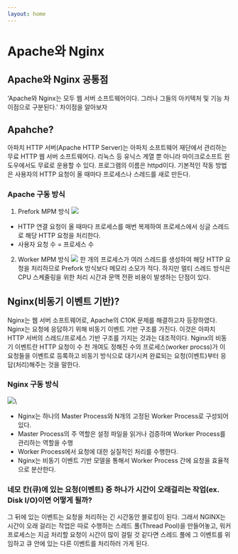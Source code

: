 ```yaml
---
layout: home
---
```

# Apache와 Nginx

## Apache와 Nginx 공통점
'Apache와 Nginx는 모두 웹 서버 소프트웨어이다. 그러나 그들의 아키텍처 및 기능 차이점으로 구분된다.'
 차이점을 알아보자
## Apahche?
아파치 HTTP 서버(Apache HTTP Server)는 아파치 소프트웨어 재단에서 관리하는 무료 HTTP 웹 서버 소프트웨어다. 리눅스 등 유닉스 계열 뿐 아니라 마이크로소프트 윈도우에서도 무료로 운용할 수 있다. 프로그램의 이름은 httpd이다. 기본적인 작동 방법은 사용자의 HTTP 요청이 올 때마다 프로세스나 스레드를 새로 만든다.

### Apache 구동 방식

1. Prefork MPM 방식
![](https://img1.daumcdn.net/thumb/R1280x0/?scode=mtistory2&fname=https%3A%2F%2Fblog.kakaocdn.net%2Fdn%2FcbFKg7%2Fbtrr1NgUUcP%2FEsQYlUXqWvl6zdYtJpahC1%2Fimg.png)

- HTTP 연결 요청이 올 때마다 프로세스를 매번 복제하여 프로세스에서 싱글 스레드로 해당 HTTP 요청을 처리한다.
- 사용자 요청 수 = 프로세스 수

2. Worker MPM 방식
![](https://img1.daumcdn.net/thumb/R1280x0/?scode=mtistory2&fname=https%3A%2F%2Fblog.kakaocdn.net%2Fdn%2FbmzK3M%2Fbtrr1NaasvA%2Fmy4N0J0Hc0haYp8rVYfjP0%2Fimg.png)
한 개의 프로세스가 여러 스레드를 생성하여 해당 HTTP 요청을 처리하므로 Prefork 방식보다 메모리 소모가 적다. 하지만 멀티 스레드 방식은 CPU 스케줄링을 위한 처리 시간과 문맥 전환 비용이 발생하는 단점이 있다. 

## Nginx(비동기 이벤트 기반)?
Nginx는 웹 서버 소프트웨어로, Apache의 C10K 문제를 해결하고자 등장하였다. Nginx는 요청에 응답하기 위해 비동기 이벤트 기반 구조를 가진다. 이것은 아파치 HTTP 서버의 스레드/프로세스 기반 구조를 가지는 것과는 대조적이다.
Nginx의 비동기 이벤트란 HTTP 요청이 수 천 개여도 정해진 수의 프로세스(worker procss)가 이 요청들을 이벤트로 등록하고 비동기 방식으로 대기시켜 완료되는 요청(이벤트)부터 응답(처리)해주는 것을 말한다. 

### Nginx 구동 방식
![](https://img1.daumcdn.net/thumb/R1280x0/?scode=mtistory2&fname=https%3A%2F%2Fblog.kakaocdn.net%2Fdn%2FQRh8u%2FbtrsfWbzQPo%2FMRnkr4DxlZddNd08gukih0%2Fimg.png)\
- Nginx는 하나의 Master Process와 N개의 고정된 Worker Process로 구성되어 있다.
- Master Process의 주 역할은 설정 파일을 읽거나 검증하며 Worker Process를 관리하는 역할을 수행
- Worker Process에서 요청에 대한 실질적인 처리를 수행한다.
- Nginx는 비동기 이벤트 기반 모델을 통해서 Worker Process 간에 요청을 효율적으로 분산한다.

### 네모 칸(큐)에 있는 요청(이벤트) 중 하나가 시간이 오래걸리는 작업(ex. Disk I/O)이면 어떻게 될까?

그 뒤에 있는 이벤트는 요청을 처리하는 긴 시간동안 블로킹이 된다. 그래서 NGINX는 시간이 오래 걸리는 작업은 따로 수행하는 스레드 풀(Thread Pool)을 만들어놓고, 워커 프로세스는 지금 처리할 요청이 시간이 많이 걸릴 것 같다면 스레드 풀에 그 이벤트를 위임하고 큐 안에 있는 다른 이벤트를 처리하러 가게 된다.
